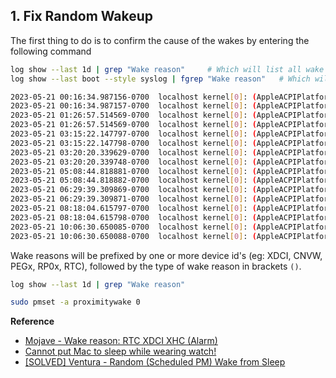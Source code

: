 
## 1. Fix Random Wakeup
The first thing to do is to confirm the cause of the wakes by entering the following command 
```bash
log show --last 1d | grep "Wake reason"     # Which will list all wake events in the recent 1 day
log show --last boot --style syslog | fgrep "Wake reason"   # Which will list all wake events since the last boot and will look something like this

2023-05-21 00:16:34.987156-0700  localhost kernel[0]: (AppleACPIPlatform) AppleACPIPlatformPower Wake reason: RTC XDCI CNVW (Alarm)
2023-05-21 00:16:34.987157-0700  localhost kernel[0]: (AppleACPIPlatform) AppleACPIPlatformPower Wake reason: RTC XDCI CNVW (Alarm)
2023-05-21 01:26:57.514569-0700  localhost kernel[0]: (AppleACPIPlatform) AppleACPIPlatformPower Wake reason: RTC XDCI CNVW (Alarm)
2023-05-21 01:26:57.514569-0700  localhost kernel[0]: (AppleACPIPlatform) AppleACPIPlatformPower Wake reason: RTC XDCI CNVW (Alarm)
2023-05-21 03:15:22.147797-0700  localhost kernel[0]: (AppleACPIPlatform) AppleACPIPlatformPower Wake reason: RTC XDCI CNVW (Alarm)
2023-05-21 03:15:22.147798-0700  localhost kernel[0]: (AppleACPIPlatform) AppleACPIPlatformPower Wake reason: RTC XDCI CNVW (Alarm)
2023-05-21 03:20:20.339629-0700  localhost kernel[0]: (AppleACPIPlatform) AppleACPIPlatformPower Wake reason: RTC XDCI CNVW (Alarm)
2023-05-21 03:20:20.339748-0700  localhost kernel[0]: (AppleACPIPlatform) AppleACPIPlatformPower Wake reason: RTC XDCI CNVW (Alarm)
2023-05-21 05:08:44.818881-0700  localhost kernel[0]: (AppleACPIPlatform) AppleACPIPlatformPower Wake reason: RTC XDCI CNVW (Alarm)
2023-05-21 05:08:44.818882-0700  localhost kernel[0]: (AppleACPIPlatform) AppleACPIPlatformPower Wake reason: RTC XDCI CNVW (Alarm)
2023-05-21 06:29:39.309869-0700  localhost kernel[0]: (AppleACPIPlatform) AppleACPIPlatformPower Wake reason: RTC XDCI CNVW (Alarm)
2023-05-21 06:29:39.309871-0700  localhost kernel[0]: (AppleACPIPlatform) AppleACPIPlatformPower Wake reason: RTC XDCI CNVW (Alarm)
2023-05-21 08:18:04.615797-0700  localhost kernel[0]: (AppleACPIPlatform) AppleACPIPlatformPower Wake reason: RTC XDCI CNVW (Alarm)
2023-05-21 08:18:04.615798-0700  localhost kernel[0]: (AppleACPIPlatform) AppleACPIPlatformPower Wake reason: RTC XDCI CNVW (Alarm)
2023-05-21 10:06:30.650085-0700  localhost kernel[0]: (AppleACPIPlatform) AppleACPIPlatformPower Wake reason: XDCI CNVW
2023-05-21 10:06:30.650088-0700  localhost kernel[0]: (AppleACPIPlatform) AppleACPIPlatformPower Wake reason: XDCI CNVW
```
Wake reasons will be prefixed by one or more device id's (eg: XDCI, CNVW, PEGx, RP0x, RTC), followed by the type of wake reason in brackets `()`.


```bash
log show --last 1d | grep "Wake reason"

sudo pmset -a proximitywake 0
```


**Reference**
* [Mojave - Wake reason: RTC XDCI XHC (Alarm)](https://www.reddit.com/r/hackintosh/comments/9j3v1n/mojave_wake_reason_rtc_xdci_xhc_alarm/)
* [Cannot put Mac to sleep while wearing watch!](https://forums.macrumors.com/threads/cannot-put-mac-to-sleep-while-wearing-watch.2286017/)
* [[SOLVED] Ventura - Random (Scheduled PM) Wake from Sleep](https://www.tonymacx86.com/threads/solved-ventura-random-scheduled-pm-wake-from-sleep.323359/)